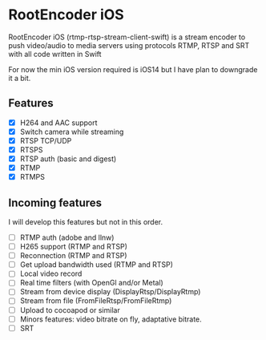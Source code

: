 # RootEncoder iOS

RootEncoder iOS (rtmp-rtsp-stream-client-swift) is a stream encoder to push video/audio to media servers using protocols RTMP, RTSP and SRT with all code written in Swift

For now the min iOS version required is iOS14 but I have plan to downgrade it a bit.

## Features

- [x] H264 and AAC support
- [x] Switch camera while streaming
- [x] RTSP TCP/UDP
- [x] RTSPS
- [x] RTSP auth (basic and digest)
- [x] RTMP
- [x] RTMPS

## Incoming features

I will develop this features but not in this order.

- [ ] RTMP auth (adobe and llnw)
- [ ] H265 support (RTMP and RTSP)
- [ ] Reconnection (RTMP and RTSP)
- [ ] Get upload bandwidth used (RTMP and RTSP)
- [ ] Local video record
- [ ] Real time filters (with OpenGl and/or Metal)
- [ ] Stream from device display (DisplayRtsp/DisplayRtmp)
- [ ] Stream from file (FromFileRtsp/FromFileRtmp)
- [ ] Upload to cocoapod or similar
- [ ] Minors features: video bitrate on fly, adaptative bitrate.
- [ ] SRT
